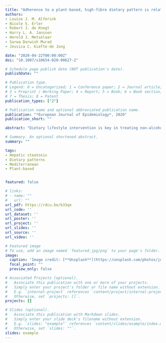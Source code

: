 ```yaml
---
title: "Adherence to a plant-based, high-fibre dietary pattern is related to regression of non-alcoholic fatty liver disease in an elderly population"
authors:
- Louise J. M. Alferink
- Nicole S. Erler
- Robert J. de Knegt
- Harry L. A. Janssen
- Herold J. Metselaar
- Sarwa Darwish Murad
- Jessica C. Kiefte-de Jong 

date: "2020-04-22T00:00:00Z"
doi: "10.1007/s10654-020-00627-2"

# Schedule page publish date (NOT publication's date).
publishDate: ""

# Publication type.
# Legend: 0 = Uncategorized; 1 = Conference paper; 2 = Journal article;
# 3 = Preprint / Working Paper; 4 = Report; 5 = Book; 6 = Book section;
# 7 = Thesis; 8 = Patent
publication_types: ["2"]

# Publication name and optional abbreviated publication name.
publication: "*European Journal of Epidemiology*, 2020"
publication_short: ""

abstract: "Dietary lifestyle intervention is key in treating non-alcoholic fatty liver disease (NAFLD). We aimed to examine the longitudinal relation between well-established dietary patterns as well as population-specific dietary patterns and NAFLD. Participants from two subsequent visits of the Rotterdam Study were included. All underwent serial abdominal ultrasonography (median follow-up: 4.4 years) and filled in a food frequency questionnaire. Secondary causes of steatosis were excluded. Dietary data from 389 items were collapsed into 28 food groups and a posteriori dietary patterns were identified using factor analysis. Additionally, we scored three a priori dietary patterns (Mediterranean Diet Score, Dutch Dietary Guidelines and WHO-score). Logistic mixed regression models were used to examine the relation between dietary patterns and NAFLD. Analyses were adjusted for demographic, lifestyle and metabolic factors. We included 963 participants of whom 343 had NAFLD. Follow-up data was available in 737 participants. Incident NAFLD was 5% and regressed NAFLD was 30%. We identified five a posteriori dietary patterns (cumulative explained variation [R2] = 20%). The patterns were characterised as: vegetable and fish, red meat and alcohol, traditional, salty snacks and sauces, high fat dairy & refined grains pattern. Adherence to the traditional pattern (i.e. high intake of vegetable oils/stanols, margarines/butters, potatoes, whole grains and sweets/desserts) was associated with regression of NAFLD per SD increase in Z-score (0.40, 95% CI 0.15–1.00). Adherence to the three a priori patterns all showed regression of NAFLD, but only the WHO-score showed a distinct association (0.73, 95% CI 0.53–1.00). Hence, in this large elderly population, adherence to a plant-based, high-fibre and low-fat diet was related to regression of NAFLD."

# Summary. An optional shortened abstract.
summary: ""

tags:
- Hepatic steatosis
- Dietary patterns
- Mediterranean
- Plant-based


featured: false

# links:
# - name: ""
#   url: ""
url_pdf: https://rdcu.be/b33qe
url_code: ''
url_dataset: ''
url_poster: ''
url_project: ''
url_slides: ''
url_source: ''
url_video: ''

# Featured image
# To use, add an image named `featured.jpg/png` to your page's folder. 
image:
  caption: 'Image credit: [**Unsplash**](https://unsplash.com/photos/jdD8gXaTZsc)'
  focal_point: ""
  preview_only: false

# Associated Projects (optional).
#   Associate this publication with one or more of your projects.
#   Simply enter your project's folder or file name without extension.
#   E.g. `internal-project` references `content/project/internal-project/index.md`.
#   Otherwise, set `projects: []`.
projects: []

# Slides (optional).
#   Associate this publication with Markdown slides.
#   Simply enter your slide deck's filename without extension.
#   E.g. `slides: "example"` references `content/slides/example/index.md`.
#   Otherwise, set `slides: ""`.
slides: example
---
```

